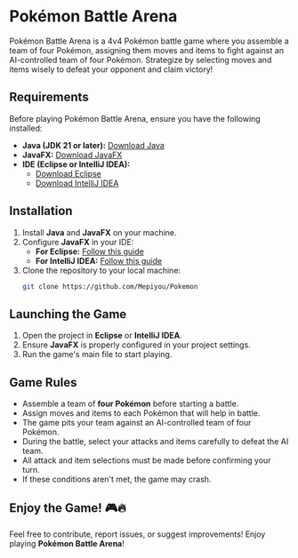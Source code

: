 # Pokémon Battle Arena

Pokémon Battle Arena is a 4v4 Pokémon battle game where you assemble a team of four Pokémon, assigning them moves and items to fight against an AI-controlled team of four Pokémon. Strategize by selecting moves and items wisely to defeat your opponent and claim victory!

## Requirements

Before playing Pokémon Battle Arena, ensure you have the following installed:

- **Java (JDK 21 or later):** [Download Java](https://www.oracle.com/java/technologies/javase-jdk21-downloads.html)
- **JavaFX:** [Download JavaFX](https://openjfx.io/)
- **IDE (Eclipse or IntelliJ IDEA):**
  - [Download Eclipse](https://www.eclipse.org/downloads/)
  - [Download IntelliJ IDEA](https://www.jetbrains.com/idea/download/)

## Installation

1. Install **Java** and **JavaFX** on your machine.
2. Configure **JavaFX** in your IDE:
   - **For Eclipse:** [Follow this guide](https://www.eclipse.org/efxclipse/)
   - **For IntelliJ IDEA:** [Follow this guide](https://openjfx.io/openjfx-docs/)
3. Clone the repository to your local machine:
   ```bash
   git clone https://github.com/Mepiyou/Pokemon
   ```

## Launching the Game

1. Open the project in **Eclipse** or **IntelliJ IDEA**.
2. Ensure **JavaFX** is properly configured in your project settings.
3. Run the game's main file to start playing.

## Game Rules

- Assemble a team of **four Pokémon** before starting a battle.
- Assign moves and items to each Pokémon that will help in battle.
- The game pits your team against an AI-controlled team of four Pokémon.
- During the battle, select your attacks and items carefully to defeat the AI team.
- All attack and item selections must be made before confirming your turn.
- If these conditions aren't met, the game may crash.

## Enjoy the Game! 🎮🔥

Feel free to contribute, report issues, or suggest improvements! Enjoy playing **Pokémon Battle Arena**!
